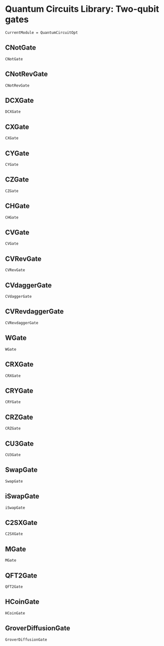 # Quantum Circuits Library: Two-qubit gates 

```@meta
CurrentModule = QuantumCircuitOpt
```

## CNotGate
```@docs
CNotGate
```
## CNotRevGate
```@docs
CNotRevGate
```
## DCXGate
```@docs
DCXGate
```
## CXGate
```@docs
CXGate
```
## CYGate
```@docs
CYGate
```
## CZGate
```@docs
CZGate
```
## CHGate
```@docs
CHGate
```
## CVGate
```@docs
CVGate
```
## CVRevGate
```@docs
CVRevGate
```
## CVdaggerGate
```@docs
CVdaggerGate
```
## CVRevdaggerGate
```@docs
CVRevdaggerGate
```
## WGate
```@docs
WGate
```
## CRXGate
```@docs
CRXGate
```
## CRYGate
```@docs
CRYGate
```
## CRZGate
```@docs
CRZGate
```
## CU3Gate
```@docs
CU3Gate
```
## SwapGate
```@docs
SwapGate
```
## iSwapGate
```@docs
iSwapGate
```
## C2SXGate
```@docs
C2SXGate
```
## MGate
```@docs
MGate
```
## QFT2Gate
```@docs
QFT2Gate
```
## HCoinGate
```@docs
HCoinGate
```
## GroverDiffusionGate
```@docs
GroverDiffusionGate
```

